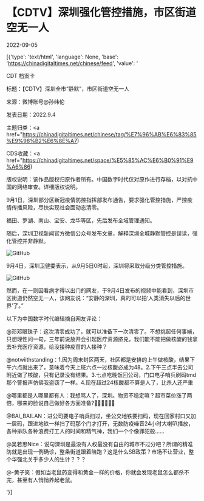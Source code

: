 # 【CDTV】深圳强化管控措施，市区街道空无一人

2022-09-05

[{'type': 'text/html', 'language': None, 'base': 'https://chinadigitaltimes.net/chinese/feed', 'value': '

CDT 档案卡

标题：【CDTV】深圳全市“静默”，市区街道空无一人

来源：微博账号@孙纬伦

发表日期：2022.9.4

主题归类：<a href="https://chinadigitaltimes.net/chinese/tag/%E7%96%AB%E6%83%85%E9%98%B2%E6%8E%A7)

CDS收藏：<a href="https://chinadigitaltimes.net/space/%E5%85%AC%E6%B0%91%E9%A6%86)

版权说明：该作品版权归原作者所有。中国数字时代仅对原作进行存档，以对抗中国的网络审查。详细版权说明。





9月1日，深圳部分区新冠疫情防控指挥部发布通告，要求强化管控措施，严控疫情传播风险，尽快实现社会面动态清零。

福田、罗湖、南山、宝安、龙华等区，先后发布全域管理通知。

随后，深圳卫视新闻官方微信公众号发布文章，解释深圳全城静默管控是误读，强化管控并非静默。

![GitHub](https://chinadigitaltimes.net/chinese/files/2022/09/截屏2022-09-05-13.23.28-296x300.png)

9月4日，深圳卫健委表示，从9月5日0时起，深圳将采取分级分类管控措施。

![GitHub](https://chinadigitaltimes.net/chinese/files/2022/09/截屏2022-09-05-13.47.28.png)

然而，在一则因看病才得以出门的网友，于9月4日发布的视频中能看到，深圳市区街道仍然空无一人，该网友说：“安静的深圳，真的可以拍‘人类消失以后的世界’了。”



以下为中国数字时代编辑摘自网友评论：



@邓邓眼珠子：这次清零成功了，就可以准备下一次清零了。不想挑起任何事端，只想理性问一句，三年前说放开会引起医疗资源挤兑，我们能不能把做核酸的钱拿去补充医疗资源，给没接种疫苗的人接种？

@notwiithstanding：1.因为周末封区两天，社区都是安排的上午做核酸，结果下午六点就出来了，意味着今天上班六点一过核酸必成为48。2.下午三点半去公司附近做了核酸，只有记录没有结果。3.七点吃晚饭回公司，门口电子哨兵刷码tmd那个警报声仿佛我盗窃了一样。4.现在超过24核酸都不算是人了，比杀人还严重 

@哪里都是人哪里都有人：我想骂人了，深圳。物资不稳定嘛？超市菜价涨了两倍，哪来的脸说自己做好各方面准备?💊💊💊💊💊💊

@BAI_BAILAN：进公司要电子哨兵扫过，坐公交地铁要扫码，现在回家村口又加一层码，跟进地铁一样扫了码那个门才打开，无数防疫噪音24小时大喇叭播放，各种排队各种浪费打工人的时间和精气神，我们一个个像罪犯般……

@吴若思Nice：说句深圳是最没有人权最没有自由的城市不过分吧？所谓的精准防就是出现一例确诊，整条街道跟着陪跑？这是什么SB政策？市场不让营业，整个华强北关乎多少人的生计？？？

@-黄子笑：假如当老鼠药变得和黄金一样的价格，你就会发现老鼠怎么都杀不完，甚至有人悄悄养起老鼠。

'}]
